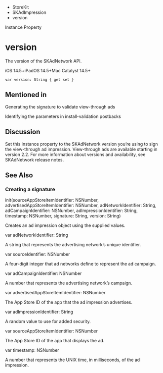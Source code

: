 

- StoreKit
- SKAdImpression
-  version 

Instance Property

# version

The version of the SKAdNetwork API.

iOS 14.5+iPadOS 14.5+Mac Catalyst 14.5+

``` source
var version: String { get set }
```

## Mentioned in 

Generating the signature to validate view-through ads

Identifying the parameters in install-validation postbacks

## Discussion

Set this instance property to the SKAdNetwork version you’re using to sign the view-through ad impression. View-through ads are available starting in version 2.2. For more information about versions and availability, see SKAdNetwork release notes.

## See Also

### Creating a signature

init(sourceAppStoreItemIdentifier: NSNumber, advertisedAppStoreItemIdentifier: NSNumber, adNetworkIdentifier: String, adCampaignIdentifier: NSNumber, adImpressionIdentifier: String, timestamp: NSNumber, signature: String, version: String)

Creates an ad impression object using the supplied values.

var adNetworkIdentifier: String

A string that represents the advertising network’s unique identifier.

var sourceIdentifier: NSNumber

A four-digit integer that ad networks define to represent the ad campaign.

var adCampaignIdentifier: NSNumber

A number that represents the advertising network’s campaign.

var advertisedAppStoreItemIdentifier: NSNumber

The App Store ID of the app that the ad impression advertises.

var adImpressionIdentifier: String

A random value to use for added security.

var sourceAppStoreItemIdentifier: NSNumber

The App Store ID of the app that displays the ad.

var timestamp: NSNumber

A number that represents the UNIX time, in milliseconds, of the ad impression.

